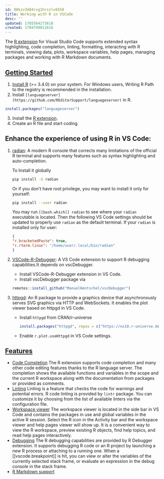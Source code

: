```yaml
---
id: 88kzv3d84rvg1hrszlv65h8
title: Working with R in VSCode
desc: ''
updated: 1705564273618
created: 1704749811616
---
```


The [R extension](https://marketplace.visualstudio.com/items?itemName=REditorSupport.r)
for Visual Studio Code supports extended syntax highlighting, code completion, linting,
formatting, interacting with R terminals, viewing data, plots, workspace variables, help
pages, managing packages and working with R Markdown documents.

## [Getting Started](https://github.com/REditorSupport/vscode-R#getting-started)

1. [Install R](https://cloud.r-project.org/) (>= 3.4.0) on your system. For Windows users,
   Writing R Path to the registry is recommended in the installation.
2. Install `[languageserver](https://github.com/REditorSupport/languageserver)` in R.

```R
install.packages("languageserver")
```

3. Install the [R extension](https://marketplace.visualstudio.com/items?itemName=REditorSupport.r).
4. Create an R file and start coding.

## Enhance the experience of using R in VS Code:

1. [radian](https://github.com/randy3k/radian): A modern R console that corrects many
   limitations of the official R terminal and supports many features such as syntax
   highlighting and auto-completion.

   To Install it globally

   ```bash
   pip install -U radian
   ```

   Or if you don't have root privilege, you may want to install it only for yourself:

   ```bash
   pip install --user radian
   ```

   You may run `[[bash.which]] radian` to see where your `radian` executable is located.
   Then the following VS Code settings should be updated to properly use `radian` as the
   default terminal. If your `radian` is installed only for user:

   ```json
   {
   "r.bracketedPaste": true,
   "r.rterm.linux": "/home/user/.local/bin/radian"
   }
   ```

2. [VSCode-R-Debugger](https://github.com/ManuelHentschel/VSCode-R-Debugger): A VS Code extension
   to support R debugging capabilities.It depends on vscDebugger.

   - Install VSCode-R-Debugger extension in VS Code.
   - Install vscDebugger package via

   ```R
   remotes::install_github("ManuelHentschel/vscDebugger")
   ```

3. [httpgd](https://github.com/nx10/httpgd): An R package to provide a graphics device that
   asynchronously serves SVG graphics via HTTP and WebSockets. It enables the plot viewer
   based on httpgd in VS Code.

   - Install `httpgd` from CRAN/r-universe

     ```R
     install.packages("httpgd", repos = c("https://nx10.r-universe.dev", "https://cran.r-project.org"))
     ```

   - Enable `r.plot.useHttpgd` in VS Code settings.

## [Features](https://github.com/REditorSupport/vscode-R?tab=readme-ov-file#features)

- [Code Completion](https://code.visualstudio.com/docs/languages/r#_code-completion-intellisense)
  The R extension supports code completion and many other code editing features thanks to the R
  language server. The completion shows the available functions and variables in the scope and
  the current R workspace along with the documentation from packages or provided as comments.
- [Linting](https://code.visualstudio.com/docs/languages/r#_linting)
  Linting is a feature that checks the code for warnings and potential errors. R code linting
  is provided by `lintr` package. You can customize it by choosing from the list of available
  linters via the configuration file.
- [Workspace viewer](https://code.visualstudio.com/docs/languages/r#_workspace-viewer)
  The workspace viewer is located in the side bar in VS Code and contains the packages in use and
  global variables in the active R session. Select the R icon in the Activity bar and the workspace
  viewer and help pages viewer will show up. It is a convenient way to view the R workspace, preview
  existing R objects, find help topics, and read help pages interactively.
- [Debugging](https://code.visualstudio.com/docs/languages/r#_debugging)
  The R debugging capabilities are provided by R Debugger extension. It supports debugging R
  code or an R project by launching a new R process or attaching to a running one. When a
  [[vscode.breakpoint]] is hit, you can view or alter the variables of the currently selected
  stack frame, or evaluate an expression in the debug console in the stack frame.
- [R Markdown support](https://github.com/REditorSupport/vscode-R/wiki/R-Markdown)
